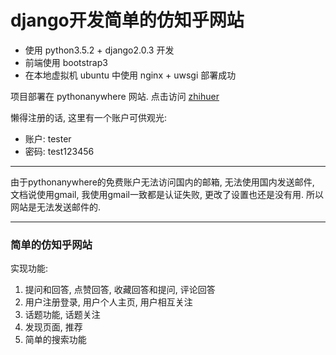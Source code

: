 # django开发简单的仿知乎网站

- 使用 python3.5.2 + django2.0.3 开发
- 前端使用 bootstrap3
- 在本地虚拟机 ubuntu 中使用 nginx + uwsgi 部署成功



项目部署在 pythonanywhere 网站.   点击访问 [zhihuer](https://taoing.pythonanywhere.com/)

懒得注册的话, 这里有一个账户可供观光:

- 账户: tester
- 密码: test123456

------

由于pythonanywhere的免费账户无法访问国内的邮箱, 无法使用国内发送邮件, 文档说使用gmail, 我使用gmail一致都是认证失败, 更改了设置也还是没有用. 所以网站是无法发送邮件的.

------



### 简单的仿知乎网站

实现功能: 

1. 提问和回答, 点赞回答, 收藏回答和提问, 评论回答
2. 用户注册登录, 用户个人主页, 用户相互关注
3. 话题功能, 话题关注
4. 发现页面, 推荐
5. 简单的搜索功能
